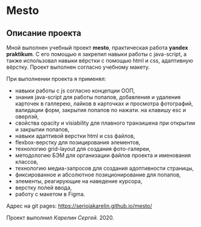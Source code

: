 # Mesto

## Описание проекта
Мной выполнен учебный проект **mesto**, практическая работа **yandex praktikum**. С его помощью я закрепил навыки работы с java-script, а также использовал навыки вёрстки с помощью html и css, адаптивную вёрстку. 
Проект выполнен согласно учебному макету.

При выполнении проекта я применял:
* навыки работы с js согласно концепции ООП, 
* знания java-script для работы попапов, добавления и удаления карточек в галлерею, лайков в карточках и просмотра фотографий, валидации форм, закрытия попапов по нажати. на клавишу esc и оверлэй,
* свойства opacity и visiability для плавного транзишена при открытии и закрытии попапов,
* навыки адаптивой верстки html и css файлов,
* flexbox-верстку для позицирования элементов,
* технологию grid-layout для создания фото-галереи,
* методологию БЭМ для организации файлов проекта и именования классов,
* технологию медиа-запросов для создания адоптивности страницы,
* фиксированное и абсолютное позиционирование для попапов,
* элементы, реагирующие на наведение курсора,
* верстку полей ввода,
* работу с макетом в Figma.

Адрес на git pages: https://seriojakarelin.github.io/mesto/

Проект выполнил *Карелин Сергей*. 2020.

